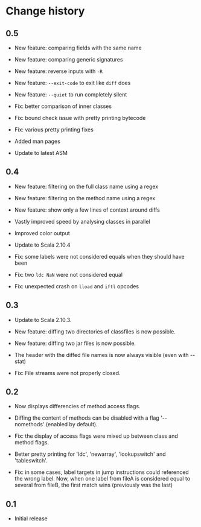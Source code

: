 Change history
==============

0.5
----

 - New feature: comparing fields with the same name

 - New feature: comparing generic signatures

 - New feature: reverse inputs with `-R`

 - New feature: `--exit-code` to exit like `diff` does

 - New feature: `--quiet` to run completely silent

 - Fix: better comparison of inner classes

 - Fix: bound check issue with pretty printing bytecode

 - Fix: various pretty printing fixes

 - Added man pages

 - Update to latest ASM

0.4
----

 - New feature: filtering on the full class name using a regex

 - New feature: filtering on the method name using a regex

 - New feature: show only a few lines of context around diffs

 - Vastly improved speed by analysing classes in parallel

 - Improved color output

 - Update to Scala 2.10.4

 - Fix: some labels were not considered equals when they should have been

 - Fix: two `ldc NaN` were not considered equal

 - Fix: unexpected crash on `lload` and `iftl` opcodes

0.3
----

 - Update to Scala 2.10.3.

 - New feature: diffing two directories of classfiles is now possible.

 - New feature: diffing two jar files is now possible.

 - The header with the diffed file names is now always visible (even with --stat)

 - Fix: File streams were not properly closed.

0.2
----

 - Now displays differencies of method access flags.

 - Diffing the content of methods can be disabled with a flag '--nomethods' (enabled by default).

 - Fix: the display of access flags were mixed up between class and method flags.

 - Better pretty printing for 'ldc', 'newarray', 'lookupswitch' and 'tableswitch'.

 - Fix: in some cases, label targets in jump instructions could referenced the wrong label.
   Now, when one label from fileA is considered equal to several from fileB, the first match wins
   (previously was the last)

0.1
----

 - Initial release

